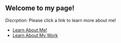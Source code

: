 ## Welcome to my page!

*Discrption:* Please click a link to learn more about me!

- [Learn About Me!](AboutMe.md)
- [Learn About My Work](MyWork.md)
